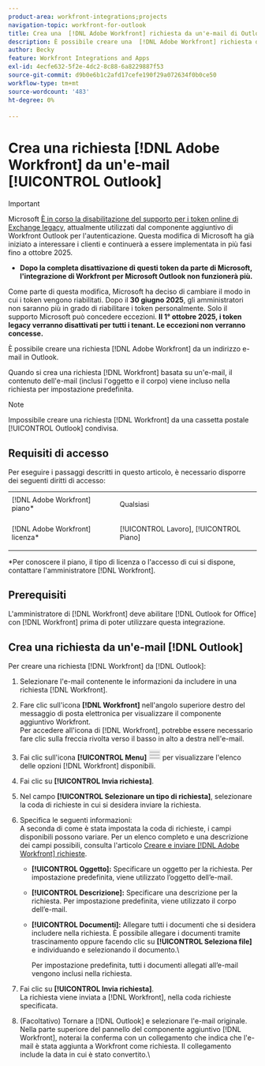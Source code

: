 ```yaml
---
product-area: workfront-integrations;projects
navigation-topic: workfront-for-outlook
title: Crea una  [!DNL Adobe Workfront] richiesta da un'e-mail di Outlook
description: È possibile creare una  [!DNL Adobe Workfront] richiesta da un indirizzo e-mail in Outlook.
author: Becky
feature: Workfront Integrations and Apps
exl-id: 4ecfe632-5f2e-4dc2-8c88-6a8229887f53
source-git-commit: d9b0e6b1c2afd17cefe190f29a072634f0b0ce50
workflow-type: tm+mt
source-wordcount: '483'
ht-degree: 0%

---
```


# Crea una richiesta [!DNL Adobe Workfront] da un&#39;e-mail [!UICONTROL Outlook]

>[!IMPORTANT]
>
>Microsoft [È in corso la disabilitazione del supporto per i token online di Exchange legacy](https://learn.microsoft.com/en-us/office/dev/add-ins/outlook/faq-nested-app-auth-outlook-legacy-tokens), attualmente utilizzati dal componente aggiuntivo di Workfront Outlook per l&#39;autenticazione. Questa modifica di Microsoft ha già iniziato a interessare i clienti e continuerà a essere implementata in più fasi fino a ottobre 2025.
>
>* **Dopo la completa disattivazione di questi token da parte di Microsoft, l&#39;integrazione di Workfront per Microsoft Outlook non funzionerà più.**
>
>Come parte di questa modifica, Microsoft ha deciso di cambiare il modo in cui i token vengono riabilitati. Dopo il **30 giugno 2025**, gli amministratori non saranno più in grado di riabilitare i token personalmente. Solo il supporto Microsoft può concedere eccezioni. **Il 1° ottobre 2025, i token legacy verranno disattivati per tutti i tenant. Le eccezioni non verranno concesse.**

È possibile creare una richiesta [!DNL Adobe Workfront] da un indirizzo e-mail in Outlook.

Quando si crea una richiesta [!DNL Workfront] basata su un&#39;e-mail, il contenuto dell&#39;e-mail (inclusi l&#39;oggetto e il corpo) viene incluso nella richiesta per impostazione predefinita.

>[!NOTE]
>
>Impossibile creare una richiesta [!DNL Workfront] da una cassetta postale [!UICONTROL Outlook] condivisa.

## Requisiti di accesso

Per eseguire i passaggi descritti in questo articolo, è necessario disporre dei seguenti diritti di accesso:

<table style="table-layout:auto"> 
 <col> 
 <col> 
 <tbody> 
  <tr> 
   <td role="rowheader">[!DNL Adobe Workfront] piano*</td> 
   <td> <p>Qualsiasi</p> </td> 
  </tr> 
  <tr> 
   <td role="rowheader">[!DNL Adobe Workfront] licenza*</td> 
   <td> <p>[!UICONTROL Lavoro], [!UICONTROL Piano]</p> </td> 
  </tr> 
 </tbody> 
</table>

&#42;Per conoscere il piano, il tipo di licenza o l&#39;accesso di cui si dispone, contattare l&#39;amministratore [!DNL Workfront].

## Prerequisiti

L&#39;amministratore di [!DNL Workfront] deve abilitare [!DNL Outlook for Office] con [!DNL Workfront] prima di poter utilizzare questa integrazione.

## Crea una richiesta da un&#39;e-mail [!DNL Outlook]

Per creare una richiesta [!DNL Workfront] da [!DNL Outlook]:

1. Selezionare l&#39;e-mail contenente le informazioni da includere in una richiesta [!DNL Workfront].
1. Fare clic sull&#39;icona **[!DNL Workfront]** nell&#39;angolo superiore destro del messaggio di posta elettronica per visualizzare il componente aggiuntivo Workfront.\
   Per accedere all&#39;icona di [!DNL Workfront], potrebbe essere necessario fare clic sulla freccia rivolta verso il basso in alto a destra nell&#39;e-mail.

1. Fai clic sull&#39;icona **[!UICONTROL Menu]** ![o365_addin_menu2_icon.png](assets/o365-addin-menu2-icon.png) per visualizzare l&#39;elenco delle opzioni [!DNL Workfront] disponibili.

1. Fai clic su **[!UICONTROL Invia richiesta]**.
1. Nel campo **[!UICONTROL Selezionare un tipo di richiesta]**, selezionare la coda di richieste in cui si desidera inviare la richiesta.

1. Specifica le seguenti informazioni:\
   A seconda di come è stata impostata la coda di richieste, i campi disponibili possono variare. Per un elenco completo e una descrizione dei campi possibili, consulta l&#39;articolo [Creare e inviare [!DNL Adobe Workfront] richieste](../../manage-work/requests/create-requests/create-submit-requests.md).

   * **[!UICONTROL Oggetto]:** Specificare un oggetto per la richiesta. Per impostazione predefinita, viene utilizzato l’oggetto dell’e-mail.
   * **[!UICONTROL Descrizione]:** Specificare una descrizione per la richiesta. Per impostazione predefinita, viene utilizzato il corpo dell’e-mail.
   * **[!UICONTROL Documenti]:** Allegare tutti i documenti che si desidera includere nella richiesta. È possibile allegare i documenti tramite trascinamento oppure facendo clic su **[!UICONTROL Seleziona file]** e individuando e selezionando il documento.\

     Per impostazione predefinita, tutti i documenti allegati all’e-mail vengono inclusi nella richiesta.

1. Fai clic su **[!UICONTROL Invia richiesta]**.\
   La richiesta viene inviata a [!DNL Workfront], nella coda richieste specificata.

1. (Facoltativo) Tornare a [!DNL Outlook] e selezionare l&#39;e-mail originale.\
   Nella parte superiore del pannello del componente aggiuntivo [!DNL Workfront], noterai la conferma con un collegamento che indica che l&#39;e-mail è stata aggiunta a Workfront come richiesta. Il collegamento include la data in cui è stato convertito.\
